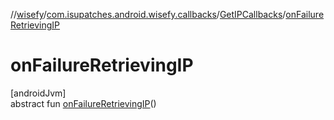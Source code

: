 //[wisefy](../../../index.md)/[com.isupatches.android.wisefy.callbacks](../index.md)/[GetIPCallbacks](index.md)/[onFailureRetrievingIP](on-failure-retrieving-i-p.md)

# onFailureRetrievingIP

[androidJvm]\
abstract fun [onFailureRetrievingIP](on-failure-retrieving-i-p.md)()
